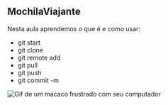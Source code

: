 ## MochilaViajante
Nesta aula aprendemos o que é e como usar:
  - git start
  - git clone
  - git remote add
  - git pull
  - git push
  - git commit -m
  
  ![Gif de um macaco frustrado com seu computador](https://c.tenor.com/41I-iMyClCgAAAAd/programmer-programming.gif)

